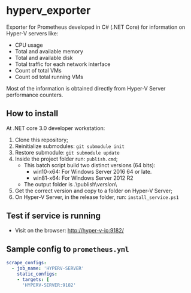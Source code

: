 # hyperv_exporter

Exporter for Prometheus developed in C# (.NET Core) for information on Hyper-V servers like:

- CPU usage
- Total and available memory
- Total and available disk
- Total traffic for each network interface
- Count of total VMs
- Count od total running VMs

Most of the information is obtained directly from Hyper-V Server performance counters.

## How to install

At .NET core 3.0 developer workstation:

1. Clone this repository;
2. Reinitialize submodules: `git submodule init`
3. Restore submodule: `git submodule update`
4. Inside the project folder run: `publish.cmd`;
   - This batch script build two distinct versions (64 bits):
     - win10-x64: For Windows Server 2016 64 or late.
     - win81-x64: For Windows Server 2012 R2
   - The output folder is .\publish\\*version*\
5. Get the correct version and copy to a folder on Hyper-V Server;
6. On Hyper-V Server, in the release folder, run: `install_service.ps1`

## Test if service is running

- Visit on the browser: [http://hyper-v-ip:9182/](http://hyper-v-ip:9182/)

## Sample config to `prometheus.yml`

```yml
scrape_configs:
  - job_name: 'HYPERV-SERVER'
    static_configs:
    - targets: [
      'HYPERV-SERVER:9182'
```
